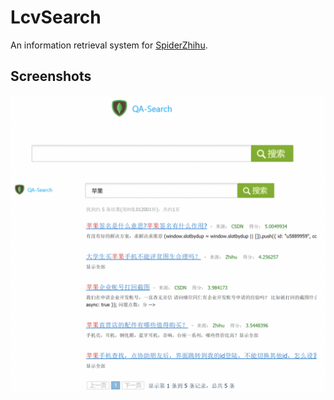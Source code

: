 # LcvSearch
An information retrieval system for [SpiderZhihu](https://github.com/Super262/SpiderZhihu).
## Screenshots
![image](https://github.com/Super262/LcvSearch/blob/master/screenshots/pic02.png)
![image](https://github.com/Super262/LcvSearch/blob/master/screenshots/pic01.png)
